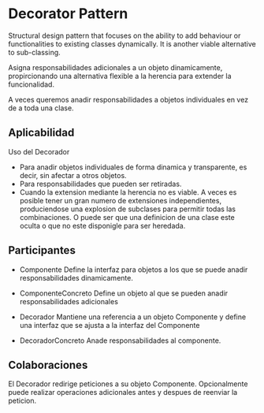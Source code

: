 # Decorator Pattern
Structural design pattern that focuses on the ability to add behaviour or functionalities to existing classes dynamically. It is another viable alternative to sub-classing.

Asigna responsabilidades adicionales a un objeto dinamicamente, propircionando una alternativa flexible a la herencia para extender la funcionalidad.

A veces queremos anadir responsabilidades a objetos individuales en vez de a toda una clase.

## Aplicabilidad
Uso del Decorador

* Para anadir objetos individuales de forma dinamica y transparente, es decir, sin afectar a otros objetos.
* Para responsabilidades que pueden ser retiradas.
* Cuando la extension mediante la herencia no es viable. A veces es posible tener un gran numero de extensiones independientes, produciendose una explosion de subclases para permitir todas las combinaciones. O puede ser que una definicion de una clase este oculta o que no este disponigle para ser heredada.

## Participantes
* Componente
Define la interfaz para objetos a los que se puede anadir responsabilidades dinamicamente.

* ComponenteConcreto
Define un objeto al que se pueden anadir responsabilidades adicionales

* Decorador
Mantiene una referencia a un objeto Componente y define una interfaz que se ajusta a la interfaz del Componente

* DecoradorConcreto
Anade responsabilidades al componente.

## Colaboraciones
El Decorador redirige peticiones a su objeto Componente. Opcionalmente puede realizar operaciones adicionales antes y despues de reenviar la peticion.


